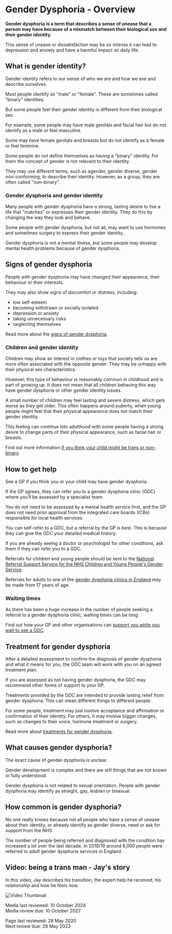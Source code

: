 # Gender Dysphoria - Overview 

**Gender dysphoria is a term that describes a sense of unease that a person may have because of a mismatch between their biological sex and their gender identity.**

This sense of unease or dissatisfaction may be so intense it can lead to depression and anxiety and have a harmful impact on daily life.

## What is gender identity?

Gender identity refers to our sense of who we are and how we see and describe ourselves.

Most people identify as "male" or "female". These are sometimes called "binary" identities.

But some people feel their gender identity is different from their biological sex.

For example, some people may have male genitals and facial hair but do not identify as a male or feel masculine.

Some may have female genitals and breasts but do not identify as a female or feel feminine.

Some people do not define themselves as having a "binary" identity. For them the concept of gender is not relevant to their identity.

They may use different terms, such as agender, gender diverse, gender non-conforming, to describe their identity. However, as a group, they are often called "non-binary".

### **Gender dysphoria and gender identity**

Many people with gender dysphoria have a strong, lasting desire to live a life that "matches" or expresses their gender identity. They do this by changing the way they look and behave.

Some people with gender dysphoria, but not all, may want to use hormones and sometimes surgery to express their gender identity.

Gender dysphoria is not a mental illness, but some people may develop mental health problems because of gender dysphoria.

## Signs of gender dysphoria

People with gender dysphoria may have changed their appearance, their behaviour or their interests.

They may also show signs of discomfort or distress, including:

-   low self-esteem
-   becoming withdrawn or socially isolated
-   depression or anxiety
-   taking unnecessary risks
-   neglecting themselves

Read more about the [signs of gender dysphoria](/conditions/gender-dysphoria/symptoms/).

### Children and gender identity

Children may show an interest in clothes or toys that society tells us are more often associated with the opposite gender. They may be unhappy with their physical sex characteristics.

However, this type of behaviour is reasonably common in childhood and is part of growing up. It does not mean that all children behaving this way have gender dysphoria or other gender identity issues.

A small number of children may feel lasting and severe distress, which gets worse as they get older. This often happens around puberty, when young people might feel that their physical appearance does not match their gender identity.

This feeling can continue into adulthood with some people having a strong desire to change parts of their physical appearance, such as facial hair or breasts.

Find out more information [if you think your child might be trans or non-binary](/live-well/think-your-child-might-be-trans-or-non-binary/).

## How to get help

See a GP if you think you or your child may have gender dysphoria.

If the GP agrees, they can refer you to a gender dysphoria clinic (GDC) where you’ll be assessed by a specialist team.

You do not need to be assessed by a mental health service first, and the GP does not need prior approval from the integrated care boards (ICBs) responsible for local health services.

You can self-refer to a GDC, but a referral by the GP is best. This is because they can give the GDC your detailed medical history.

If you are already seeing a doctor or psychologist for other conditions, ask them if they can refer you to a GDC.

Referrals for children and young people should be sent to the [National Referral Support Service for the NHS Children and Young People's Gender Service](https://www.ardengemcsu.nhs.uk/services/clinical-support/national-referral-support-service-for-the-nhs-gender-incongruence-service-for-children-and-young-people/).

Referrals for adults to one of the [gender dysphoria clinics in England](/nhs-services/how-to-find-an-nhs-gender-identity-clinic/) may be made from 17 years of age.

### Waiting times

As there has been a huge increase in the number of people seeking a referral to a gender dysphoria clinic, waiting times can be long.

Find out how your GP and other organisations can [support you while you wait to see a GDC](/conditions/gender-dysphoria/how-get-help-and-support/).

## Treatment for gender dysphoria

After a detailed assessment to confirm the diagnosis of gender dysphoria and what it means for you, the GDC team will work with you on an agreed treatment plan.

If you are assessed as not having gender dysphoria, the GDC may recommend other forms of support to your GP.

Treatments provided by the GDC are intended to provide lasting relief from gender dysphoria. This can mean different things to different people.

For some people, treatment may just involve acceptance and affirmation or confirmation of their identity. For others, it may involve bigger changes, such as changes to their voice, hormone treatment or surgery.

Read more about [treatments for gender dysphoria](/conditions/gender-dysphoria/treatment/).

## What causes gender dysphoria?

The exact cause of gender dysphoria is unclear.

Gender development is complex and there are still things that are not known or fully understood.

Gender dysphoria is not related to sexual orientation. People with gender dysphoria may identify as straight, gay, lesbian or bisexual.

## How common is gender dysphoria?

No one really knows because not all people who have a sense of unease about their identity, or already identify as gender diverse, need or ask for support from the NHS.

The number of people being referred and diagnosed with the condition has increased a lot over the last decade. In 2018/19 around 8,000 people were referred to adult gender dysphoria services in England.

## Video: being a trans man - Jay's story

In this video, Jay describes his transition, the expert help he received, his relationship and how he feels now.

![Video Thumbnail](https://cf-images.eu-west-1.prod.boltdns.net/v1/static/79855382001/d2631fa0-6e4a-45e7-83f4-abedc081a7cb/fb486ec4-c010-498b-8844-687b702b3fa4/1280x720/match/image.jpg)

Media last reviewed: 10 October 2024  
Media review due: 10 October 2027  

Page last reviewed: 28 May 2020  
Next review due: 28 May 2023  
<!-- tcd_original_link https://www.nhs.uk/conditions/gender-dysphoria/ -->

